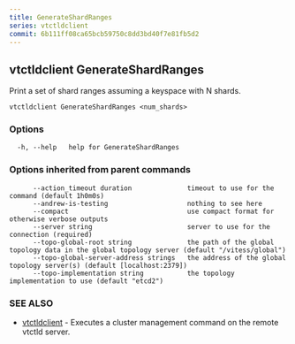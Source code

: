 ```yaml
---
title: GenerateShardRanges
series: vtctldclient
commit: 6b111ff08ca65bcb59750c8dd3bd40f7e81fb5d2
---
```

## vtctldclient GenerateShardRanges

Print a set of shard ranges assuming a keyspace with N shards.

```
vtctldclient GenerateShardRanges <num_shards>
```

### Options

```
  -h, --help   help for GenerateShardRanges
```

### Options inherited from parent commands

```
      --action_timeout duration              timeout to use for the command (default 1h0m0s)
      --andrew-is-testing                    nothing to see here
      --compact                              use compact format for otherwise verbose outputs
      --server string                        server to use for the connection (required)
      --topo-global-root string              the path of the global topology data in the global topology server (default "/vitess/global")
      --topo-global-server-address strings   the address of the global topology server(s) (default [localhost:2379])
      --topo-implementation string           the topology implementation to use (default "etcd2")
```

### SEE ALSO

* [vtctldclient](../)	 - Executes a cluster management command on the remote vtctld server.


